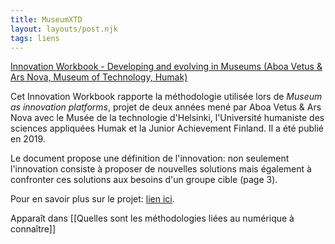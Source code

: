 ```yaml
---
title: MuseumXTD
layout: layouts/post.njk
tags: liens
---
```


[Innovation Workbook - Developing and evolving in Museums (Aboa Vetus & Ars Nova, Museum of Technology, Humak)](https://www.ecsite.eu/sites/default/files/developing_and_evolving_in_museums_workbook.pdf)

Cet Innovation Workbook rapporte la méthodologie utilisée lors de *Museum as innovation platforms*, projet de deux années mené par Aboa Vetus & Ars Nova avec le Musée de la technologie d'Helsinki, l'Université humaniste des sciences appliquées Humak et la Junior Achievement Finland. Il a été publié en 2019. 

Le document propose une définition de l'innovation: non seulement l'innovation consiste à proposer de nouvelles solutions mais également à confronter ces solutions aux besoins d'un groupe cible (page 3). 

Pour en savoir plus sur le projet: [lien ici](https://www.aboavetusarsnova.fi/en/news/museums-as-innovation-platforms-new-project-widens-the-use-of-museums). 

Apparaît dans [[Quelles sont les méthodologies liées au numérique à connaître]]